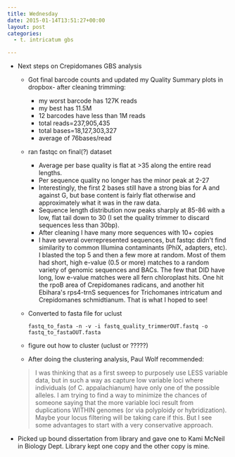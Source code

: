 ```yaml
---
title: Wednesday
date: 2015-01-14T13:51:27+00:00
layout: post
categories:
  - t. intricatum gbs

---
```

  * Next steps on Crepidomanes GBS analysis
    * Got final barcode counts and updated my Quality Summary plots in dropbox- after cleaning trimming:
      * my worst barcode has 127K reads
      * my best has 11.5M
      * 12 barcodes have less than 1M reads
      * total reads=237,905,435
      * total bases=18,127,303,327
      * average of 76bases/read
    * ran fastqc on final(?) dataset
      * Average per base quality is flat at >35 along the entire read lengths.
      * Per sequence quality no longer has the minor peak at 2-27
      * Interestingly, the first 2 bases still have a strong bias for A and against G, but base content is fairly flat otherwise and approximately what it was in the raw data.
      * Sequence length distribution now peaks sharply at 85-86 with a low, flat tail down to 30 (I set the quality trimmer to discard sequences less than 30bp).
      * After cleaning I have many more sequences with 10+ copies
      * I have several overrepresented sequences, but fastqc didn't find similarity to common Illumina contaminants (PhiX, adapters, etc). I blasted the top 5 and then a few more at random. Most of them had short, high e-value (0.5 or more) matches to a random variety of genomic sequences and BACs. The few that DID have long, low e-value matches were all fern chloroplast hits. One hit the rpoB area of Crepidomanes radicans, and another hit Ebihara's rps4-trnS sequences for Trichomanes intricatum and Crepidomanes schmidtianum. That is what I hoped to see!
    * Converted to fasta file for uclust
      ~~~
      fastq_to_fasta -n -v -i fastq_quality_trimmerOUT.fastq -o fastq_to_fastaOUT.fasta
      ~~~

    * figure out how to cluster (uclust or ?????)
    * After doing the clustering analysis, Paul Wolf recommended:

    > I was thinking that as a first sweep to purposely use LESS variable data, but in such a way as capture low variable loci where individuals (of C. appalachianum) have only one of the possible alleles. I am trying to find a way to minimize the chances of someone saying that the more variable loci result from duplications WITHIN genomes (or via polyploidy or hybridization).  Maybe your locus filtering will be taking care if this. But I see some advantages to start with a very conservative approach.

  * Picked up bound dissertation from library and gave one to Kami McNeil in Biology Dept. Library kept one copy and the other copy is mine.

